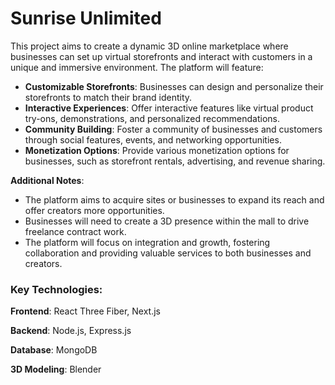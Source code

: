 # Sunrise Unlimited

This project aims to create a dynamic 3D online marketplace where businesses can set up virtual storefronts and interact with customers in a unique and immersive environment. The platform will feature:

- **Customizable Storefronts**: Businesses can design and personalize their storefronts to match their brand identity.
- **Interactive Experiences**: Offer interactive features like virtual product try-ons, demonstrations, and personalized recommendations.
- **Community Building**: Foster a community of businesses and customers through social features, events, and networking opportunities.
- **Monetization Options**: Provide various monetization options for businesses, such as storefront rentals, advertising, and revenue sharing.

**Additional Notes**:

- The platform aims to acquire sites or businesses to expand its reach and offer creators more opportunities.
- Businesses will need to create a 3D presence within the mall to drive freelance contract work.
- The platform will focus on integration and growth, fostering collaboration and providing valuable services to both businesses and creators.

### Key Technologies:

**Frontend**: React Three Fiber, Next.js

**Backend**: Node.js, Express.js

**Database**: MongoDB

**3D Modeling**: Blender